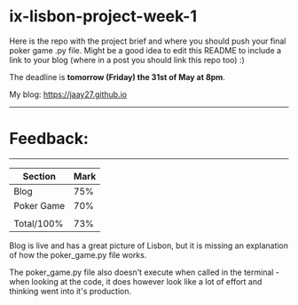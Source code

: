 # ix-lisbon-project-week-1

Here is the repo with the project brief and where you should push your final poker game .py file. Might be a good idea to edit this README to include a link to your blog (where in a post you should link this repo too) :) 

The deadline is **tomorrow (Friday) the 31st of May at 8pm**.

My blog: https://jaay27.github.io

------------------------------------------------------------------------------------------------
# Feedback: 
------------------------------------------------------------------------------------------------

| Section | Mark | 
|---|---| 
| Blog | 75% | 
| Poker Game | 70% |
||| 
| Total/100% | 73% | 

Blog is live and has a great picture of Lisbon, but it is missing an explanation of how the poker_game.py file works.

The poker_game.py file also doesn't execute when called in the terminal - when looking at the code, it does however look like a lot of effort and thinking went into it's production.
